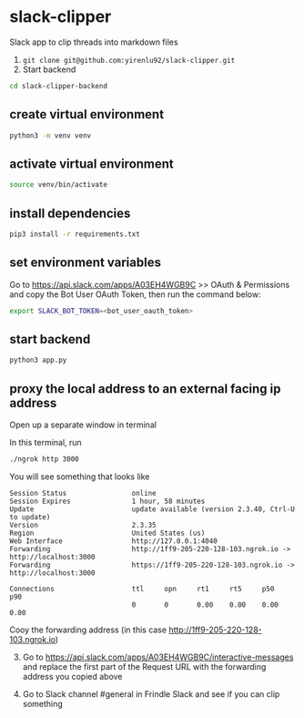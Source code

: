 # slack-clipper
Slack app to clip threads into markdown files

1. `git clone git@github.com:yirenlu92/slack-clipper.git`
2. Start backend

```sh
cd slack-clipper-backend
```

## create virtual environment
```sh
python3 -m venv venv 
```

## activate virtual environment
```sh
source venv/bin/activate
```

## install dependencies
```sh
pip3 install -r requirements.txt
```

## set environment variables

Go to https://api.slack.com/apps/A03EH4WGB9C  >> OAuth & Permissions and copy the Bot User OAuth Token, then run the command below:

```sh
export SLACK_BOT_TOKEN=<bot_user_oauth_token>
```

## start backend

```sh
python3 app.py
```

## proxy the local address to an external facing ip address

Open up a separate window in terminal

In this terminal, run

```sh
./ngrok http 3000
```

You will see something that looks like

```console
Session Status                online                                                                                                           
Session Expires               1 hour, 58 minutes                                                                                               
Update                        update available (version 2.3.40, Ctrl-U to update)                                                              
Version                       2.3.35                                                                                                           
Region                        United States (us)                                                                                               
Web Interface                 http://127.0.0.1:4040                                                                                            
Forwarding                    http://1ff9-205-220-128-103.ngrok.io -> http://localhost:3000                                                    
Forwarding                    https://1ff9-205-220-128-103.ngrok.io -> http://localhost:3000                                                   
                                                                                                                                               
Connections                   ttl     opn     rt1     rt5     p50     p90                                                                      
                              0       0       0.00    0.00    0.00    0.00        
```

Cooy the forwarding address (in this case http://1ff9-205-220-128-103.ngrok.io)

3. Go to https://api.slack.com/apps/A03EH4WGB9C/interactive-messages and replace the first part of the Request URL with the forwarding address you copied above

3. Go to Slack channel #general in Frindle Slack and see if you can clip something



